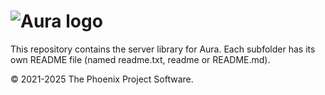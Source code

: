 # ![Aura logo](aura.png "Aura logo")

This repository contains the server library for Aura. Each subfolder has its own README file
(named readme.txt, readme or README.md).

© 2021-2025 The Phoenix Project Software.